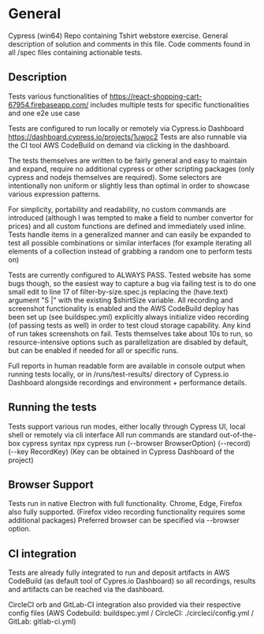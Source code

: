 # General
 Cypress (win64) Repo containing Tshirt webstore exercise.
 General description of solution and comments in this file. 
 Code comments found in all /spec files containing actionable tests.

## Description
Tests various functionalities of https://react-shopping-cart-67954.firebaseapp.com/
includes multiple tests for specific functionalities and one e2e use case

Tests are configured to run locally or remotely via Cypress.io Dashboard https://dashboard.cypress.io/projects/1uwoc2
Tests are also runnable via the CI tool AWS CodeBuild on demand via clicking in the dashboard. 

The tests themselves are written to be fairly general and easy to maintain and expand, require no additional cypress or other scripting packages (only cypress and nodejs themselves are required). Some selectors are intentionally non uniform or slightly less than optimal in order to showcase various expression patterns.

For simplicity, portability and readability, no custom commands are introduced (although I was tempted to make a field to number convertor for prices) and all custom functions are defined and immediately used inline. Tests handle items in a generalized manner and can easily be expanded to test all possible combinations or similar interfaces (for example iterating all elements of a collection instead of grabbing a random one to perform tests on)

Tests are currently configured to ALWAYS PASS. Tested website has some bugs though, so the easiest way to capture a bug via failing test is to do one small edit to line 17 of filter-by-size.spec.js replacing the (have.text) argument "S |" with the existing $shirtSize variable. All recording and screenshot functionality is enabled and the AWS CodeBuild deploy has been set up (see buildspec.yml) explicitly always initialize video recording (of passing tests as well) in order to test cloud storage capability. Any kind of run takes screenshots on fail. Tests themselves take about 10s to run, so resource-intensive options such as parallelization are disabled by default, but can be enabled if needed for all or specific runs.

Full reports in human readable form are available in console output when running tests locally, or in /runs/test-results/ directory of Cypress.io Dashboard alongside recordings and environment + performance details.


## Running the tests
Tests support various run modes, either locally through Cypress UI, local shell or remotely via cli interface
All run commands are standard out-of-the-box cypress syntax
npx cypress run (--browser BrowserOption) (--record) (--key RecordKey) (Key can be obtained in Cypress Dashboard of the project)

## Browser Support
Tests run in native Electron with full functionality.
Chrome, Edge, Firefox also fully supported. (Firefox video recording functionality requires some additional packages)
Preferred browser can be specified via --browser option.

## CI integration
Tests are already fully integrated to run and deposit artifacts in AWS CodeBuild (as default tool of Cypres.io Dashboard) so all recordings, results and artifacts can be reached via the dashboard.

CircleCI orb and GitLab-CI integration also provided via their respective config files (AWS Codebuild: buildspec.yml / CircleCI: ./circleci/config.yml / GitLab: gitlab-ci.yml)